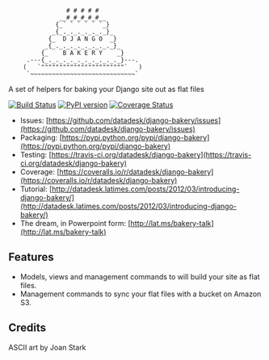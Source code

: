 <pre><code>                   
                # # # # #
              __#_#_#_#_#__
             {_` ` ` ` ` `_}
            _{_._._._._._._}_
           {_  D J A N G O  _}
          _{_._._._._._._._._}_
         {_    B A K E R Y    _}
     .---{_._._._._._._._._._._}---.
    (   `"""""""""""""""""""""""`   )
     `~~~~~~~~~~~~~~~~~~~~~~~~~~~~~`</code></pre>

A set of helpers for baking your Django site out as flat files

[![Build Status](https://travis-ci.org/datadesk/django-bakery.png?branch=master)](https://travis-ci.org/datadesk/django-bakery)
[![PyPI version](https://badge.fury.io/py/django-bakery.png)](http://badge.fury.io/py/django-bakery)
[![Coverage Status](https://coveralls.io/repos/datadesk/django-bakery/badge.png?branch=master)](https://coveralls.io/r/datadesk/django-bakery?branch=master)

* Issues: [https://github.com/datadesk/django-bakery/issues](https://github.com/datadesk/django-bakery/issues)
* Packaging: [https://pypi.python.org/pypi/django-bakery](https://pypi.python.org/pypi/django-bakery)
* Testing: [https://travis-ci.org/datadesk/django-bakery](https://travis-ci.org/datadesk/django-bakery)
* Coverage: [https://coveralls.io/r/datadesk/django-bakery](https://coveralls.io/r/datadesk/django-bakery)
* Tutorial: [http://datadesk.latimes.com/posts/2012/03/introducing-django-bakery/](http://datadesk.latimes.com/posts/2012/03/introducing-django-bakery/)
* The dream, in Powerpoint form: [http://lat.ms/bakery-talk](http://lat.ms/bakery-talk)

Features
--------

* Models, views and management commands to will build your site as flat files.
* Management commands to sync your flat files with a bucket on Amazon S3.


Credits
-------

ASCII art by Joan Stark
